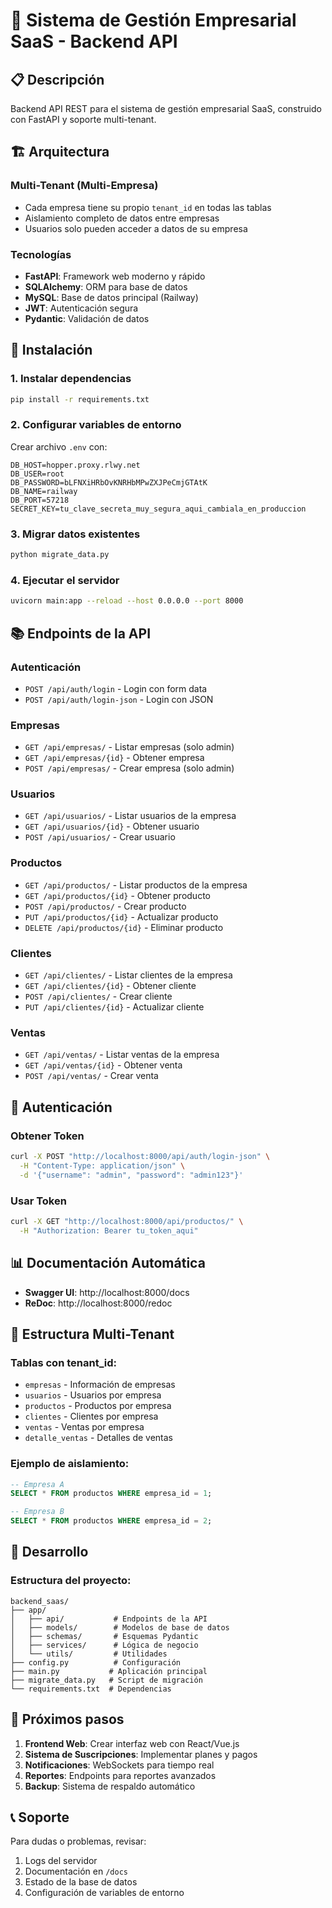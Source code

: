 # 🚀 Sistema de Gestión Empresarial SaaS - Backend API

## 📋 Descripción

Backend API REST para el sistema de gestión empresarial SaaS, construido con FastAPI y soporte multi-tenant.

## 🏗️ Arquitectura

### Multi-Tenant (Multi-Empresa)
- Cada empresa tiene su propio `tenant_id` en todas las tablas
- Aislamiento completo de datos entre empresas
- Usuarios solo pueden acceder a datos de su empresa

### Tecnologías
- **FastAPI**: Framework web moderno y rápido
- **SQLAlchemy**: ORM para base de datos
- **MySQL**: Base de datos principal (Railway)
- **JWT**: Autenticación segura
- **Pydantic**: Validación de datos

## 🚀 Instalación

### 1. Instalar dependencias
```bash
pip install -r requirements.txt
```

### 2. Configurar variables de entorno
Crear archivo `.env` con:
```env
DB_HOST=hopper.proxy.rlwy.net
DB_USER=root
DB_PASSWORD=bLFNXiHRbOvKNRHbMPwZXJPeCmjGTAtK
DB_NAME=railway
DB_PORT=57218
SECRET_KEY=tu_clave_secreta_muy_segura_aqui_cambiala_en_produccion
```

### 3. Migrar datos existentes
```bash
python migrate_data.py
```

### 4. Ejecutar el servidor
```bash
uvicorn main:app --reload --host 0.0.0.0 --port 8000
```

## 📚 Endpoints de la API

### Autenticación
- `POST /api/auth/login` - Login con form data
- `POST /api/auth/login-json` - Login con JSON

### Empresas
- `GET /api/empresas/` - Listar empresas (solo admin)
- `GET /api/empresas/{id}` - Obtener empresa
- `POST /api/empresas/` - Crear empresa (solo admin)

### Usuarios
- `GET /api/usuarios/` - Listar usuarios de la empresa
- `GET /api/usuarios/{id}` - Obtener usuario
- `POST /api/usuarios/` - Crear usuario

### Productos
- `GET /api/productos/` - Listar productos de la empresa
- `GET /api/productos/{id}` - Obtener producto
- `POST /api/productos/` - Crear producto
- `PUT /api/productos/{id}` - Actualizar producto
- `DELETE /api/productos/{id}` - Eliminar producto

### Clientes
- `GET /api/clientes/` - Listar clientes de la empresa
- `GET /api/clientes/{id}` - Obtener cliente
- `POST /api/clientes/` - Crear cliente
- `PUT /api/clientes/{id}` - Actualizar cliente

### Ventas
- `GET /api/ventas/` - Listar ventas de la empresa
- `GET /api/ventas/{id}` - Obtener venta
- `POST /api/ventas/` - Crear venta

## 🔐 Autenticación

### Obtener Token
```bash
curl -X POST "http://localhost:8000/api/auth/login-json" \
  -H "Content-Type: application/json" \
  -d '{"username": "admin", "password": "admin123"}'
```

### Usar Token
```bash
curl -X GET "http://localhost:8000/api/productos/" \
  -H "Authorization: Bearer tu_token_aqui"
```

## 📊 Documentación Automática

- **Swagger UI**: http://localhost:8000/docs
- **ReDoc**: http://localhost:8000/redoc

## 🏢 Estructura Multi-Tenant

### Tablas con tenant_id:
- `empresas` - Información de empresas
- `usuarios` - Usuarios por empresa
- `productos` - Productos por empresa
- `clientes` - Clientes por empresa
- `ventas` - Ventas por empresa
- `detalle_ventas` - Detalles de ventas

### Ejemplo de aislamiento:
```sql
-- Empresa A
SELECT * FROM productos WHERE empresa_id = 1;

-- Empresa B  
SELECT * FROM productos WHERE empresa_id = 2;
```

## 🔧 Desarrollo

### Estructura del proyecto:
```
backend_saas/
├── app/
│   ├── api/           # Endpoints de la API
│   ├── models/        # Modelos de base de datos
│   ├── schemas/       # Esquemas Pydantic
│   ├── services/      # Lógica de negocio
│   └── utils/         # Utilidades
├── config.py          # Configuración
├── main.py           # Aplicación principal
├── migrate_data.py   # Script de migración
└── requirements.txt  # Dependencias
```

## 🚀 Próximos pasos

1. **Frontend Web**: Crear interfaz web con React/Vue.js
2. **Sistema de Suscripciones**: Implementar planes y pagos
3. **Notificaciones**: WebSockets para tiempo real
4. **Reportes**: Endpoints para reportes avanzados
5. **Backup**: Sistema de respaldo automático

## 📞 Soporte

Para dudas o problemas, revisar:
1. Logs del servidor
2. Documentación en `/docs`
3. Estado de la base de datos
4. Configuración de variables de entorno 